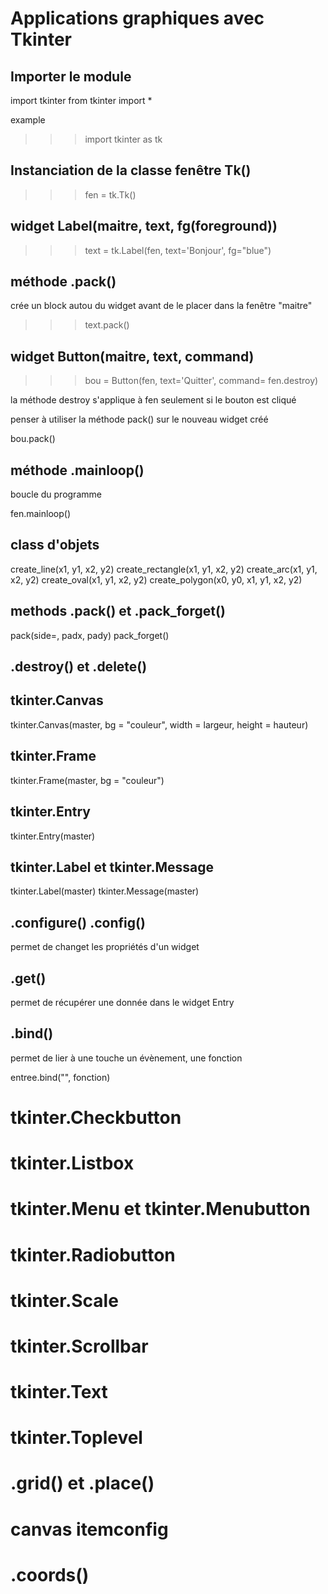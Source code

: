 # Applications graphiques avec Tkinter

## Importer le module

import tkinter
from tkinter import *

example 

>>>import tkinter as tk

## Instanciation de la classe fenêtre Tk()

>>> fen = tk.Tk()

## widget Label(maitre, text, fg(foreground))

>>> text = tk.Label(fen, text='Bonjour', fg="blue")


## méthode .pack()

crée un block autou du widget avant de le placer dans la fenêtre "maitre"

>>>text.pack()

## widget Button(maitre, text, command)

>>> bou = Button(fen, text='Quitter', command= fen.destroy)

la méthode destroy s'applique à fen seulement si le bouton est cliqué

penser à utiliser la méthode pack() sur le nouveau widget créé

bou.pack()

## méthode .mainloop()

boucle du programme

fen.mainloop()


## class d'objets

create_line(x1, y1, x2, y2)
create_rectangle(x1, y1, x2, y2)
create_arc(x1, y1, x2, y2)
create_oval(x1, y1, x2, y2)
create_polygon(x0, y0, x1, y1, x2, y2)

## methods .pack() et .pack_forget()

pack(side=, padx, pady)
pack_forget()

## .destroy() et .delete()

## tkinter.Canvas

tkinter.Canvas(master, bg = "couleur", width = largeur, height = hauteur)

## tkinter.Frame

tkinter.Frame(master, bg = "couleur")

## tkinter.Entry

tkinter.Entry(master)

## tkinter.Label et tkinter.Message

tkinter.Label(master)
tkinter.Message(master)

## .configure() .config()

permet de changet les propriétés d'un widget

## .get()

permet de récupérer une donnée dans le widget Entry

## .bind()

permet de lier à une touche un évènement, une fonction

entree.bind("<Return>", fonction)

# tkinter.Checkbutton

# tkinter.Listbox

# tkinter.Menu et tkinter.Menubutton

# tkinter.Radiobutton

# tkinter.Scale

# tkinter.Scrollbar

# tkinter.Text

# tkinter.Toplevel

# .grid() et .place()

# canvas itemconfig

# .coords()